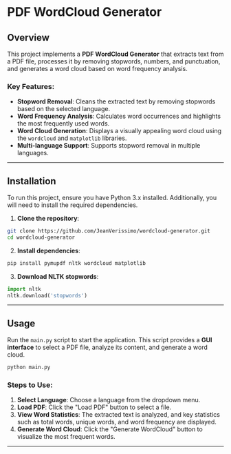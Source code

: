 # PDF WordCloud Generator

## Overview

This project implements a **PDF WordCloud Generator** that extracts text from a PDF file, processes it by removing stopwords, numbers, and punctuation, and generates a word cloud based on word frequency analysis.

### Key Features:
- **Stopword Removal**: Cleans the extracted text by removing stopwords based on the selected language.
- **Word Frequency Analysis**: Calculates word occurrences and highlights the most frequently used words.
- **Word Cloud Generation**: Displays a visually appealing word cloud using the `wordcloud` and `matplotlib` libraries.
- **Multi-language Support**: Supports stopword removal in multiple languages.

---

## Installation

To run this project, ensure you have Python 3.x installed. Additionally, you will need to install the required dependencies.

1. **Clone the repository**:

```bash
git clone https://github.com/JeanVerissimo/wordcloud-generator.git
cd wordcloud-generator
```

2. **Install dependencies**:

```bash
pip install pymupdf nltk wordcloud matplotlib
```

3. **Download NLTK stopwords**:

```python
import nltk
nltk.download('stopwords')
```

---

## Usage

Run the `main.py` script to start the application. This script provides a **GUI interface** to select a PDF file, analyze its content, and generate a word cloud.

```bash
python main.py
```

### Steps to Use:
1. **Select Language**: Choose a language from the dropdown menu.
2. **Load PDF**: Click the "Load PDF" button to select a file.
3. **View Word Statistics**: The extracted text is analyzed, and key statistics such as total words, unique words, and word frequency are displayed.
4. **Generate Word Cloud**: Click the "Generate WordCloud" button to visualize the most frequent words.

---
